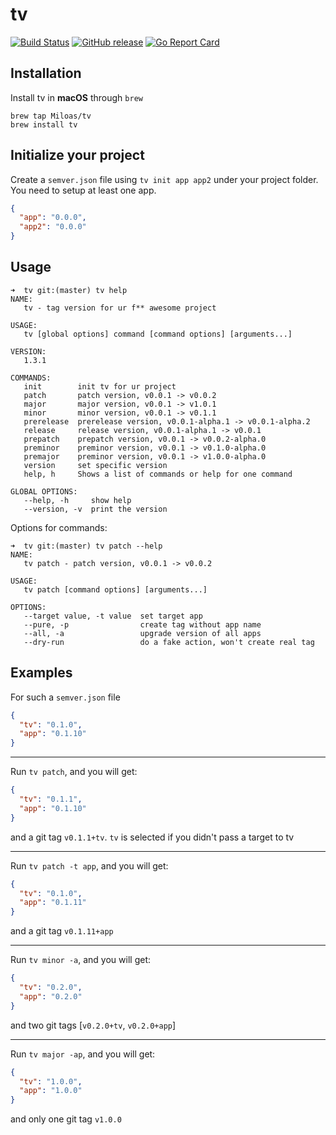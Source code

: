 # tv
[![Build Status](https://github.com/Miloas/tv/workflows/build/badge.svg)](https://github.com/Miloas/tv/workflows/build/badge.svg)
[![GitHub release](https://img.shields.io/github/release/Miloas/tv.svg)](https://github.com/Miloas/tv/releases/)
[![Go Report Card](https://goreportcard.com/badge/github.com/Miloas/tv)](https://goreportcard.com/report/github.com/Miloas/tv)

## Installation

Install tv in **macOS** through `brew`

```
brew tap Miloas/tv
brew install tv
```

## Initialize your project

Create a `semver.json` file using `tv init app app2` under your project folder. You need to setup at least one app.

```json
{
  "app": "0.0.0",
  "app2": "0.0.0"
}
```

## Usage

```
➜  tv git:(master) tv help
NAME:
   tv - tag version for ur f** awesome project

USAGE:
   tv [global options] command [command options] [arguments...]

VERSION:
   1.3.1

COMMANDS:
   init        init tv for ur project
   patch       patch version, v0.0.1 -> v0.0.2
   major       major version, v0.0.1 -> v1.0.1
   minor       minor version, v0.0.1 -> v0.1.1
   prerelease  prerelease version, v0.0.1-alpha.1 -> v0.0.1-alpha.2
   release     release version, v0.0.1-alpha.1 -> v0.0.1
   prepatch    prepatch version, v0.0.1 -> v0.0.2-alpha.0
   preminor    preminor version, v0.0.1 -> v0.1.0-alpha.0
   premajor    preminor version, v0.0.1 -> v1.0.0-alpha.0
   version     set specific version
   help, h     Shows a list of commands or help for one command

GLOBAL OPTIONS:
   --help, -h     show help
   --version, -v  print the version
```

Options for commands:

```
➜  tv git:(master) tv patch --help
NAME:
   tv patch - patch version, v0.0.1 -> v0.0.2

USAGE:
   tv patch [command options] [arguments...]

OPTIONS:
   --target value, -t value  set target app
   --pure, -p                create tag without app name
   --all, -a                 upgrade version of all apps
   --dry-run                 do a fake action, won't create real tag
```

## Examples

For such a `semver.json` file

```json
{
  "tv": "0.1.0",
  "app": "0.1.10"
}
```

---

Run `tv patch`, and you will get:

```json
{
  "tv": "0.1.1",
  "app": "0.1.10"
}
```

and a git tag `v0.1.1+tv`. `tv` is selected if you didn't pass a target to tv

---

Run `tv patch -t app`, and you will get:

```json
{
  "tv": "0.1.0",
  "app": "0.1.11"
}
```

and a git tag `v0.1.11+app`

---

Run `tv minor -a`, and you will get:

```json
{
  "tv": "0.2.0",
  "app": "0.2.0"
}
```

and two git tags [`v0.2.0+tv`, `v0.2.0+app`]

---

Run `tv major -ap`, and you will get:

```json
{
  "tv": "1.0.0",
  "app": "1.0.0"
}
```

and only one git tag `v1.0.0`
